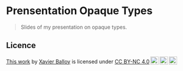 # Prensentation Opaque Types

> Slides of my presentation on opaque types.

## Licence

<p xmlns:cc="http://creativecommons.org/ns#" ><a rel="cc:attributionURL" href="https://github.com/xballoy/presentation-opaque-types">This work</a> by <a rel="cc:attributionURL dct:creator" property="cc:attributionName" href="https://www.linkedin.com/in/xavierballoy/">Xavier Balloy</a> is licensed under <a href="https://creativecommons.org/licenses/by-nc/4.0/?ref=chooser-v1" target="_blank" rel="license noopener noreferrer" style="display:inline-block;">CC BY-NC 4.0<img style="height:22px!important;margin-left:3px;vertical-align:text-bottom;" src="https://mirrors.creativecommons.org/presskit/icons/cc.svg?ref=chooser-v1" alt=""><img style="height:22px!important;margin-left:3px;vertical-align:text-bottom;" src="https://mirrors.creativecommons.org/presskit/icons/by.svg?ref=chooser-v1" alt=""><img style="height:22px!important;margin-left:3px;vertical-align:text-bottom;" src="https://mirrors.creativecommons.org/presskit/icons/nc.svg?ref=chooser-v1" alt=""></a></p>
